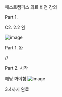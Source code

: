패스트캠퍼스 의료 비전 강의

Part 1. 

C2. 2.2 완

![image](https://github.com/user-attachments/assets/bc12f453-cd4e-4a2a-955d-cbb93f8f4da1)



Part 1. 완

//

Part 2. 시작

해당 봐야함
![image](https://github.com/user-attachments/assets/d5e872c0-e9d1-4b85-bb98-f6a1f9fc3f3f)

3.4까지 완료
